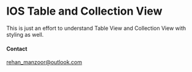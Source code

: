 # IOS Table and Collection View

This is just an effort to understand Table View and Collection View with styling as well.

#### Contact

[rehan_manzoor@outlook.com](mailto:rehan_manzoor@outlook.com)
